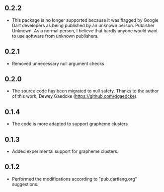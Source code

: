 ## 0.2.2

- This package is no longer supported because it was flagged by Google Dart developers as being published by an unknown person. Publisher Unknown. As a normal person, I believe that hardly anyone would want to use software from unknown publishers.

## 0.2.1

 - Removed unnecessary null argument checks

## 0.2.0

 - The source code has been migrated to null safety. Thanks to the author of this work, Dewey Gaedcke (https://github.com/dgaedcke).

## 0.1.4

- The code is more adapted to support grapheme clusters

## 0.1.3

- Added experimental support for grapheme clusters.

## 0.1.2

- Performed the modifications according to "pub.dartlang.org" suggestions.
